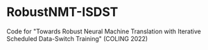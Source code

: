 # RobustNMT-ISDST
Code for "Towards Robust Neural Machine Translation with Iterative Scheduled Data-Switch Training" (COLING 2022)
